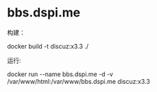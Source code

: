# bbs.dspi.me

构建：

  docker build -t discuz:x3.3 ./
  
运行:

  docker run --name bbs.dspi.me -d -v /var/www/html:/var/www/bbs.dspi.me discuz:x3.3
